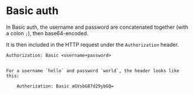 # Basic auth

In Basic auth, the username and password are concatenated together (with a colon `;`), then base64-encoded.

It is then included in the HTTP request under the `Authorization` header.

```
Authorization: Basic <username+password>
```

```admonish example title="Example"

For a username `hello` and password `world`, the header looks like this:

    Authorization: Basic aGVsbG87d29ybGQ=

```
